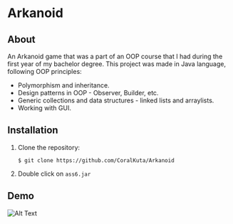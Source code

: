 # Arkanoid
## About

An Arkanoid game that was a part of an OOP course that I had during the first year of my bachelor degree.
This project was made in Java language, following OOP principles:
- Polymorphism and inheritance.
- Design patterns in OOP - Observer, Builder, etc.
- Generic collections and data structures - linked lists and arraylists.
- Working with GUI.

## Installation
1. Clone the repository:

    ```
    $ git clone https://github.com/CoralKuta/Arkanoid
    ```
2. Double click on `ass6.jar`

## Demo
![Alt Text](https://user-images.githubusercontent.com/90967892/155001297-54e783cd-589f-48a3-a120-60a0d89c76ab.gif)
